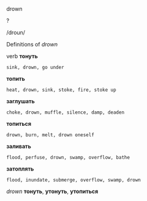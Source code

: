 drown

?

/droun/

Definitions of _drown_

verb
**тонуть**

    sink, drown, go under
**топить**

    heat, drown, sink, stoke, fire, stoke up
**заглушать**

    choke, drown, muffle, silence, damp, deaden
**топиться**

    drown, burn, melt, drown oneself
**заливать**

    flood, perfuse, drown, swamp, overflow, bathe
**затоплять**

    flood, inundate, submerge, overflow, swamp, drown

_drown_
**тонуть**, **утонуть**, **утопиться**